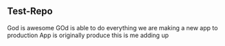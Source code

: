 ## Test-Repo
God is awesome
GOd is able to do everything
we are making a new app to production
App is originally produce
this is me adding up
